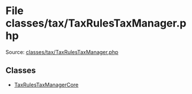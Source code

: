File classes/tax/TaxRulesTaxManager.php
=========

Source: [classes/tax/TaxRulesTaxManager.php](https://github.com/PrestaShop/PrestaShop/blob/1.5.0.9/classes/tax/TaxRulesTaxManager.php)


Classes
-------

* [TaxRulesTaxManagerCore](class.TaxRulesTaxManagerCore.md)

